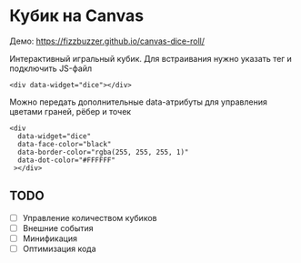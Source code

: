 # Кубик на Canvas

Демо: https://fizzbuzzer.github.io/canvas-dice-roll/

Интерактивный игральный кубик. Для встраивания нужно указать тег и подключить JS-файл

`<div data-widget="dice"></div> `

Можно передать дополнительные data-атрибуты для управления цветами граней, рёбер и точек

```
<div 
  data-widget="dice" 
  data-face-color="black" 
  data-border-color="rgba(255, 255, 255, 1)"
  data-dot-color="#FFFFFF" 
 ></div>
```

## TODO

- [ ] Управление количеством кубиков
- [ ] Внешние события
- [ ] Минификация 
- [ ] Оптимизация кода
